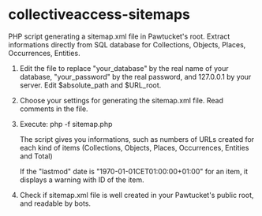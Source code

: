 # collectiveaccess-sitemaps
PHP script generating a sitemap.xml file in Pawtucket's root.
Extract informations directly from SQL database for Collections, Objects, Places, Occurrences, Entities.

1. Edit the file to replace "your_database" by the real name of your database, "your_password" by the real password, and 127.0.0.1 by your server. Edit $absolute_path and $URL_root.

2. Choose your settings for generating the sitemap.xml file. Read comments in the file.

3. Execute: php -f sitemap.php

   The script gives you informations, such as numbers of URLs created for each kind of items (Collections, Objects, Places, Occurrences, Entities and Total)

   If the "lastmod" date is "1970-01-01CET01:00:00+01:00" for an item, it displays a warning with ID of the item.

4. Check if sitemap.xml file is well created in your Pawtucket's public root, and readable by bots.
